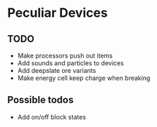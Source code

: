 # Peculiar Devices

## TODO
- Make processors push out items
- Add sounds and particles to devices
- Add deepslate ore variants
- Make energy cell keep charge when breaking

## Possible todos
- Add on/off block states